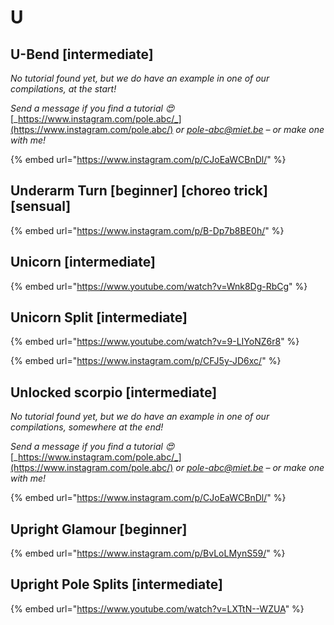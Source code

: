 # U

## U-Bend \[intermediate]

_No tutorial found yet, but we do have an example in one of our compilations, at the start!_

_Send a message if you find a tutorial 😍_ [_https://www.instagram.com/pole.abc/_](https://www.instagram.com/pole.abc/) _or_ [_pole-abc@miet.be_](mailto:pole-abc@miet.be) _– or make one with me!_

{% embed url="https://www.instagram.com/p/CJoEaWCBnDl/" %}

## Underarm Turn \[beginner] \[choreo trick] \[sensual]

{% embed url="https://www.instagram.com/p/B-Dp7b8BE0h/" %}

## Unicorn \[intermediate]

{% embed url="https://www.youtube.com/watch?v=Wnk8Dg-RbCg" %}

## Unicorn Split \[intermediate]

{% embed url="https://www.youtube.com/watch?v=9-LIYoNZ6r8" %}

{% embed url="https://www.instagram.com/p/CFJ5y-JD6xc/" %}



## Unlocked scorpio \[intermediate]

_No tutorial found yet, but we do have an example in one of our compilations, somewhere at the end!_

_Send a message if you find a tutorial 😍_ [_https://www.instagram.com/pole.abc/_](https://www.instagram.com/pole.abc/) _or_ [_pole-abc@miet.be_](mailto:pole-abc@miet.be) _– or make one with me!_

{% embed url="https://www.instagram.com/p/CJoEaWCBnDl/" %}

## Upright Glamour \[beginner]

{% embed url="https://www.instagram.com/p/BvLoLMynS59/" %}

## Upright Pole Splits \[intermediate]

{% embed url="https://www.youtube.com/watch?v=LXTtN--WZUA" %}

